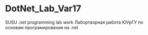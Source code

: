 # DotNet_Lab_Var17
SUSU .net programming lab work
Лабортаорная работа ЮУрГУ по основам програмирования на .net
